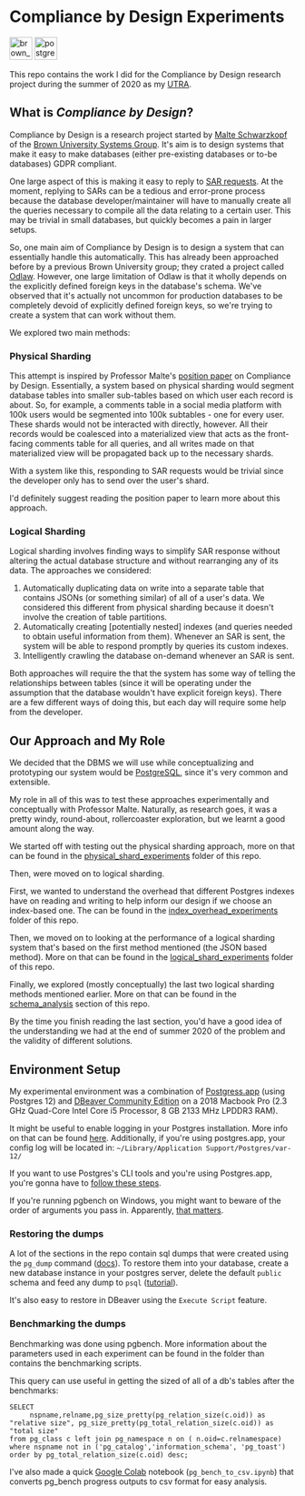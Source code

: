 # Compliance by Design Experiments
<img src="https://upload.wikimedia.org/wikipedia/en/thumb/3/31/Brown_University_coat_of_arms.svg/1200px-Brown_University_coat_of_arms.svg.png" alt="brown_logo" height="40"/> <img src="https://upload.wikimedia.org/wikipedia/commons/thumb/2/29/Postgresql_elephant.svg/1200px-Postgresql_elephant.svg.png" alt="postgres_logo" height="40"/>

This repo contains the work I did for the Compliance by Design research project during the summer of 2020 as my [UTRA](https://www.brown.edu/academics/college/fellowships/utra/).

## What is *Compliance by Design*?

Compliance by Design is a research project started by [Malte Schwarzkopf](https://cs.brown.edu/news/2020/04/29/malte-schwarzkopf-wins-salomon-award-gdpr-compliant-system-design/) of the [Brown University Systems Group](https://systems.cs.brown.edu/). It's aim is to design systems that make it easy to make databases (either pre-existing databases or to-be databases) GDPR compliant.

One large aspect of this is making it easy to reply to [SAR requests](https://www.experian.co.uk/business/glossary/subject-access-request/). At the moment, replying to SARs can be a tedious and error-prone process because the database developer/maintainer will have to manually create all the queries necessary to compile all the data relating to a certain user. This may be trivial in small databases, but quickly becomes a pain in larger setups.

So, one main aim of Compliance by Design is to design a system that can essentially handle this automatically. This has already been approached before by a previous Brown University group; they crated a project called [Odlaw](https://cs.brown.edu/courses/csci2390/2019/assign/project/report/odlaw.pdf). However, one large limitation of Odlaw is that it wholly depends on the explicitly defined foreign keys in the database's schema. We've observed that it's actually not uncommon for production databases to be completely devoid of explicitly defined foreign keys, so we're trying to create a system that can work without them.

We explored two main methods:

### **Physical Sharding**

This attempt is inspired by Professor Malte's [position paper](https://cs.brown.edu/people/malte/pub/papers/2019-poly-gdpr.pdf) on Compliance by Design. Essentially, a system based on physical sharding would segment database tables into smaller sub-tables based on which user each record is about. So, for example, a comments table in a social media platform with 100k users would be segmented into 100k subtables - one for every user. These shards would not be interacted with directly, however. All their records would be coalesced into a materialized view that acts as the front-facing comments table for all queries, and all writes made on that materialized view will be propagated back up to the necessary shards. 

With a system like this, responding to SAR requests would be trivial since the developer only has to send over the user's shard.

I'd definitely suggest reading the position paper to learn more about this approach.

### Logical Sharding

Logical sharding involves finding ways to simplify SAR response without altering the actual database structure and without rearranging any of its data. The approaches  we considered:

1. Automatically duplicating data on write into a separate table that contains JSONs (or something similar) of all of a user's data. We considered this different from physical sharding because it doesn't involve the creation of table partitions.
2. Automatically creating [potentially nested] indexes (and queries needed to obtain useful information from them). Whenever an SAR is sent, the system will be able to respond promptly by queries its custom indexes.
3. Intelligently crawling the database on-demand whenever an SAR is sent.

Both approaches will require the that the system has some way of telling the relationships between tables (since it will be operating under the assumption that the database wouldn't have explicit foreign keys). There are a few different ways of doing this, but each day will require some help from the developer.

## Our Approach and My Role

We decided that the DBMS we will use while conceptualizing and prototyping our system would be [PostgreSQL](https://www.postgresql.org/), since it's very common and extensible.

My role in all of this was to test these approaches experimentally and conceptually with Professor Malte. Naturally, as research goes, it was a pretty windy, round-about, rollercoaster exploration, but we learnt a good amount along the way.

We started off with testing out the physical sharding approach, more on that can be found in the [physical_shard_experiments](physical_shard_experiments/) folder of this repo.

Then, were moved on to logical sharding. 

First, we wanted to understand the overhead that different Postgres indexes have on reading and writing to help inform our design if we choose an index-based one. The can be found in the [index_overhead_experiments](index_overhead_experiments) folder of this repo.

Then, we moved on to looking at the performance of a logical sharding system that's based on the first method mentioned (the JSON based method). More on that can be found in the [logical_shard_experiments](logical_shard_experiments/) folder of this repo.

Finally, we explored (mostly conceptually) the last two logical sharding methods mentioned earlier. More on that can be found in the [schema_analysis](schema_analysis/) section of this repo.

By the time you finish reading the last section, you'd have a good idea of the understanding we had at the end of summer 2020 of the problem and the validity of different solutions.

## Environment Setup 

My experimental environment was a combination of [Postgress.app](https://postgresapp.com/) (using Postgres 12) and [DBeaver Community Edition](https://dbeaver.io/) on a 2018 Macbook Pro (2.3 GHz Quad-Core Intel Core i5 Processor, 8 GB 2133 MHz LPDDR3 RAM).

It might be useful to enable logging in your Postgres installation. More info on that can be found [here](https://www.endpoint.com/blog/2014/11/12/dear-postgresql-where-are-my-logs). Additionally, if you're using postgres.app, your config log will be located in: 
```~/Library/Application Support/Postgres/var-12/```

If you want to use Postgres's CLI tools and you're using Postgres.app, you're gonna have to [follow these steps](https://postgresapp.com/documentation/cli-tools.html
).

If you're running pgbench on Windows, you might want to beware of the order of arguments you pass in. Apparently, [that matters](https://stackoverflow.com/questions/17997070/postgresql-pgbench-tool-running-user-defined-sql-script).

###  Restoring the dumps

A lot of the sections in the repo contain sql dumps that were created using the `pg_dump` command ([docs](https://www.postgresql.org/docs/12/app-pgdump.html)). To restore them into your database, create a new database instance in your postgres server, delete the default `public` schema and feed any dump to `psql` ([tutorial](https://www.postgresqltutorial.com/postgresql-restore-database/)).

It's also easy to restore in DBeaver using the `Execute Script` feature.

### Benchmarking the dumps
Benchmarking was done using pgbench. More information about the parameters used in each experiment can be found in the folder than contains the benchmarking scripts.

This query can use useful in getting the sized of all of a db's tables after the benchmarks:

```
SELECT
     nspname,relname,pg_size_pretty(pg_relation_size(c.oid)) as "relative size", pg_size_pretty(pg_total_relation_size(c.oid)) as "total size"
from pg_class c left join pg_namespace n on ( n.oid=c.relnamespace) 
where nspname not in ('pg_catalog','information_schema', 'pg_toast')
order by pg_total_relation_size(c.oid) desc;
```

I've also made a quick [Google Colab](https://colab.research.google.com) notebook (`pg_bench_to_csv.ipynb`)
that converts pg_bench progress outputs to csv format for easy analysis.

